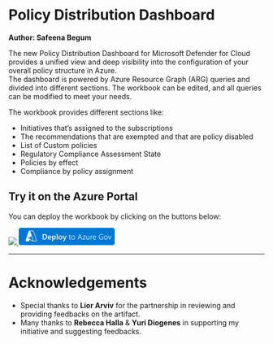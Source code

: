# Policy Distribution Dashboard
**Author: Safeena Begum**

The new Policy Distribution Dashboard for Microsoft Defender for Cloud provides a unified view and deep visibility into the configuration of your overall policy structure in Azure.  
The dashboard is powered by Azure Resource Graph (ARG) queries and divided into different sections. 
The workbook can be edited, and all queries can be modified to meet your needs.

The workbook provides different sections like: 
*	Initiatives that’s assigned to the subscriptions
*	The recommendations that are exempted and that are policy disabled
*	List of Custom policies 
*	Regulatory Compliance Assessment State
*	Policies by effect 
*	Compliance by policy assignment

## Try it on the Azure Portal

You can deploy the workbook by clicking on the buttons below:

<a href="https://portal.azure.com/#create/Microsoft.Template/uri/https%3A%2F%2Fraw.githubusercontent.com%2FAzure%2FMicrosoft-Defender-for-Cloud/%2Fmaster%2FWorkbooks%2FPolicy%20Distribution%20Dashboard%2Fazuredeploy.json" target="_blank">
    <img src="https://aka.ms/deploytoazurebutton"/>
</a>
<a href="https://portal.azure.com/#create/Microsoft.Template/uri/https%3A%2F%2Fraw.githubusercontent.com%2FAzure%2FMicrosoft-Defender-for-Cloud/%2Fmaster%2FWorkbooks%2FPolicy%20Distribution%20Dashboard%2Fazuredeploy.json" target="_blank">
<img src="https://raw.githubusercontent.com/Azure/azure-quickstart-templates/master/1-CONTRIBUTION-GUIDE/images/deploytoazuregov.png"/>
</a> 

***

# Acknowledgements
* Special thanks to **Lior Arviv** for the partnership in reviewing and providing feedbacks on the artifact.
* Many thanks to **Rebecca Halla** & **Yuri Diogenes** in supporting my initiative and suggesting feedbacks.  
